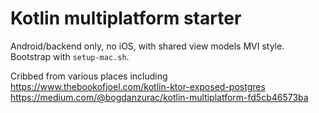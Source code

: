 # Kotlin multiplatform starter

Android/backend only, no iOS, with shared view models MVI style.  Bootstrap with `setup-mac.sh`.  

Cribbed from various places including  
https://www.thebookofjoel.com/kotlin-ktor-exposed-postgres  
https://medium.com/@bogdanzurac/kotlin-multiplatform-fd5cb46573ba
